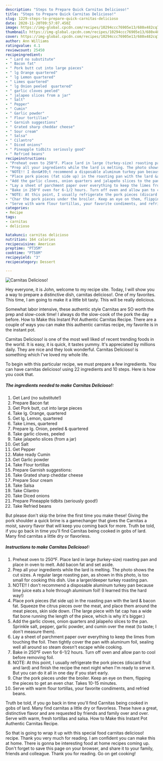 ```yaml
---
description: "Steps to Prepare Quick Carnitas Delicioso!"
title: "Steps to Prepare Quick Carnitas Delicioso!"
slug: 1229-steps-to-prepare-quick-carnitas-delicioso
date: 2020-11-20T09:57:07.450Z
image: https://img-global.cpcdn.com/recipes/10294ccc76905e13/680x482cq70/carnitas-delicioso-recipe-main-photo.jpg
thumbnail: https://img-global.cpcdn.com/recipes/10294ccc76905e13/680x482cq70/carnitas-delicioso-recipe-main-photo.jpg
cover: https://img-global.cpcdn.com/recipes/10294ccc76905e13/680x482cq70/carnitas-delicioso-recipe-main-photo.jpg
author: Ann Williams
ratingvalue: 4.1
reviewcount: 25450
recipeingredient:
- " Lard no substitute"
- " Bacon fat"
- " Pork butt cut into large pieces"
- " lg Orange quartered"
- " lg Lemon quartered"
- " Limes quartered"
- " lg Onion peeled  quartered"
- " garlic cloves peeled"
- " jalapeo slices from a jar"
- " Salt"
- " Pepper"
- " Cumin"
- " Garlic powder"
- " Flour tortillas"
- " Garnish suggestions"
- " Grated sharp cheddar cheese"
- " Sour cream"
- " Salsa"
- " Cilantro"
- " Diced onions"
- " Pineapple tidbits seriously good"
- " Refried beans"
recipeinstructions:
- "Preheat oven to 250°F. Place lard in large (turkey-size) roasting pan and place in oven to melt. Add bacon fat and set aside."
- "Prep all your ingredients while the lard is melting. The photo shows the cut sizes. A regular large roasting pan, as shown in this photo, is too small for cooking this dish. Use a larger/deeper turkey roasting pan."
- "NOTE!! I don&#39;t recommend a disposable aluminum turkey pan because lime juice eats a hole through aluminum foil! (I learned this the hard way!)"
- "Place pork pieces (fat side up) in the roasting pan with the lard &amp; bacon fat. Squeeze the citrus pieces over the meat, and place them around the meat pieces, skin side down. (The large piece with fat cap has a wide flat bone running the length of the piece, which is why it&#39;s bigger.)"
- "Add the garlic cloves, onion quarters and jalapeño slices to the pan. Sprinkle salt, pepper, garlic powder, and cumin over the meat (to taste; I don&#39;t measure them)."
- "Lay a sheet of parchment paper over everything to keep the limes from touching the foil. Then tightly cover the pan with aluminum foil, sealing well all around so steam doesn&#39;t escape while cooking."
- "Bake in 250°F oven for 6-1/2 hours. Turn off oven and allow pan to cool before removing foil."
- "NOTE: At this point, I usually refrigerate the pork pieces (discard fruit and lard) and finish the recipe the next night when I&#39;m ready to serve it. But you can do it all in one day if you start early."
- "Char the pork pieces under the broiler. Keep an eye on them, flipping the pieces to get an even char. Takes 10-15 minutes."
- "Serve with warm flour tortillas, your favorite condiments, and refried beans."
categories:
- Recipe
tags:
- carnitas
- delicioso

katakunci: carnitas delicioso 
nutrition: 164 calories
recipecuisine: American
preptime: "PT35M"
cooktime: "PT58M"
recipeyield: "3"
recipecategory: Dessert

---
```



![Carnitas Delicioso!](https://img-global.cpcdn.com/recipes/10294ccc76905e13/680x482cq70/carnitas-delicioso-recipe-main-photo.jpg)

Hey everyone, it is John, welcome to my recipe site. Today, I will show you a way to prepare a distinctive dish, carnitas delicioso!. One of my favorites. This time, I am going to make it a little bit tasty. This will be really delicious.

Somewhat labor intensive, these authentic style Carnitas are SO worth the prep and slow-cook time! I always do the slow-cook of the pork the day before. How to Make this Instant Pot Authentic Carnitas Recipe. There are a couple of ways you can make this authentic carnitas recipe, my favorite is in the instant pot.

Carnitas Delicioso! is one of the most well liked of recent trending foods in the world. It is easy, it is quick, it tastes yummy. It's appreciated by millions daily. They are nice and they look wonderful. Carnitas Delicioso! is something which I've loved my whole life.


To begin with this particular recipe, we must prepare a few ingredients. You can have carnitas delicioso! using 22 ingredients and 10 steps. Here is how you cook that.

<!--inarticleads1-->

##### The ingredients needed to make Carnitas Delicioso!:

1. Get  Lard (no substitute!)
1. Prepare  Bacon fat
1. Get  Pork butt, cut into large pieces
1. Take  lg. Orange, quartered
1. Get  lg. Lemon, quartered
1. Take  Limes, quartered
1. Prepare  lg. Onion, peeled &amp; quartered
1. Take  garlic cloves, peeled
1. Take  jalapeño slices (from a jar)
1. Get  Salt
1. Get  Pepper
1. Make ready  Cumin
1. Get  Garlic powder
1. Take  Flour tortillas
1. Prepare  Garnish suggestions:
1. Take  Grated sharp cheddar cheese
1. Prepare  Sour cream
1. Take  Salsa
1. Take  Cilantro
1. Take  Diced onions
1. Prepare  Pineapple tidbits (seriously good!)
1. Take  Refried beans


But please don&#39;t skip the brine the first time you make these! Giving the pork shoulder a quick brine is a gamechanger that gives the Carnitas a moist, savory flavor that will keep you coming back for more. Truth be told, if you go back in time you&#39;ll find Carnitas being cooked in gobs of lard. Many find carnitas a little dry or flavorless. 

<!--inarticleads2-->

##### Instructions to make Carnitas Delicioso!:

1. Preheat oven to 250°F. Place lard in large (turkey-size) roasting pan and place in oven to melt. Add bacon fat and set aside.
1. Prep all your ingredients while the lard is melting. The photo shows the cut sizes. A regular large roasting pan, as shown in this photo, is too small for cooking this dish. Use a larger/deeper turkey roasting pan.
1. NOTE!! I don&#39;t recommend a disposable aluminum turkey pan because lime juice eats a hole through aluminum foil! (I learned this the hard way!)
1. Place pork pieces (fat side up) in the roasting pan with the lard &amp; bacon fat. Squeeze the citrus pieces over the meat, and place them around the meat pieces, skin side down. (The large piece with fat cap has a wide flat bone running the length of the piece, which is why it&#39;s bigger.)
1. Add the garlic cloves, onion quarters and jalapeño slices to the pan. Sprinkle salt, pepper, garlic powder, and cumin over the meat (to taste; I don&#39;t measure them).
1. Lay a sheet of parchment paper over everything to keep the limes from touching the foil. Then tightly cover the pan with aluminum foil, sealing well all around so steam doesn&#39;t escape while cooking.
1. Bake in 250°F oven for 6-1/2 hours. Turn off oven and allow pan to cool before removing foil.
1. NOTE: At this point, I usually refrigerate the pork pieces (discard fruit and lard) and finish the recipe the next night when I&#39;m ready to serve it. But you can do it all in one day if you start early.
1. Char the pork pieces under the broiler. Keep an eye on them, flipping the pieces to get an even char. Takes 10-15 minutes.
1. Serve with warm flour tortillas, your favorite condiments, and refried beans.


Truth be told, if you go back in time you&#39;ll find Carnitas being cooked in gobs of lard. Many find carnitas a little dry or flavorless. These have a great, distinctive flavor and are requested by friends and family over and over. Serve with warm, fresh tortillas and salsa. How to Make this Instant Pot Authentic Carnitas Recipe. 

So that is going to wrap it up with this special food carnitas delicioso! recipe. Thank you very much for reading. I am confident you can make this at home. There is gonna be interesting food at home recipes coming up. Don't forget to save this page on your browser, and share it to your family, friends and colleague. Thank you for reading. Go on get cooking!
